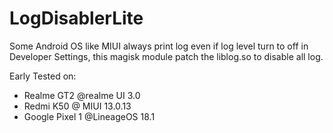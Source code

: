 # LogDisablerLite

Some Android OS like MIUI always print log even if log level turn to off in Developer Settings, this magisk module patch the liblog.so to disable all log.

Early Tested on:

- Realme GT2 @realme UI 3.0
- Redmi K50 @ MIUI 13.0.13
- Google Pixel 1 @LineageOS 18.1
